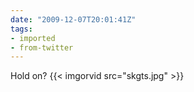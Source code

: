 ```yaml
---
date: "2009-12-07T20:01:41Z"
tags:
- imported
- from-twitter
---
```

Hold on?  {{< imgorvid src="skgts.jpg" >}}

